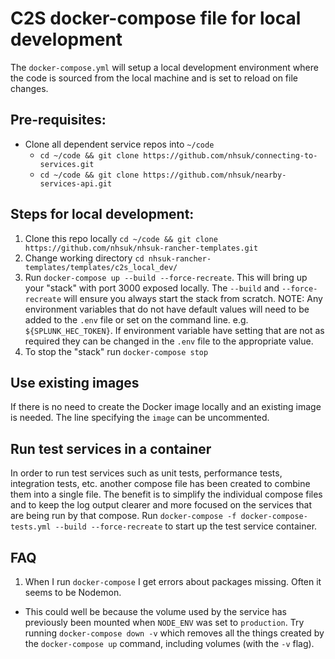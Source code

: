 # C2S docker-compose file for local development

The `docker-compose.yml` will setup a local development environment where the code is sourced from the local machine and is set to reload on file changes.

## Pre-requisites:

* Clone all dependent service repos into `~/code`
  * `cd ~/code && git clone https://github.com/nhsuk/connecting-to-services.git`
  * `cd ~/code && git clone https://github.com/nhsuk/nearby-services-api.git`


## Steps for local development:

1. Clone this repo locally `cd ~/code && git clone https://github.com/nhsuk/nhsuk-rancher-templates.git`
1. Change working directory `cd nhsuk-rancher-templates/templates/c2s_local_dev/`
1. Run `docker-compose up --build --force-recreate`. This will bring up your "stack" with port 3000 exposed locally. The `--build` and `--force-recreate` will ensure you always start the stack from scratch. NOTE: Any environment variables that do not have default values will need to be added to the `.env` file or set on the command line. e.g. `${SPLUNK_HEC_TOKEN}`. If environment variable have setting that are not as required they can be changed in the `.env` file to the appropriate value.
1. To stop the "stack" run `docker-compose stop`

## Use existing images

If there is no need to create the Docker image locally and an existing image is needed. The line specifying the `image` can be uncommented.


## Run test services in a container

In order to run test services such as unit tests, performance tests, integration tests, etc. another compose file has been created to combine them into a single file. The benefit is to simplify the individual compose files and to keep the log output clearer and more focused on the services that are being run by that compose. Run `docker-compose -f docker-compose-tests.yml --build --force-recreate` to start up the test service container.

## FAQ

1. When I run `docker-compose` I get errors about packages missing. Often it seems to be Nodemon.
  * This could well be because the volume used by the service has previously been mounted when `NODE_ENV` was set to `production`. Try running `docker-compose down -v` which removes all the things created by the `docker-compose up` command, including volumes (with the `-v` flag).

